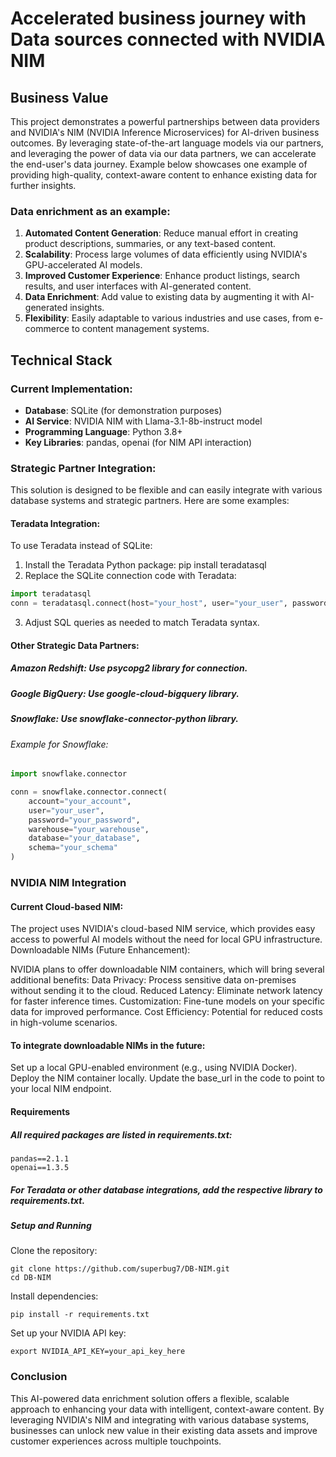 # Accelerated business journey with Data sources connected with NVIDIA NIM

## Business Value

This project demonstrates a powerful partnerships between data providers and NVIDIA's NIM (NVIDIA Inference Microservices) for AI-driven business outcomes. By leveraging state-of-the-art language models via our partners, and leveraging the power of data via our data partners, we can accelerate the end-user's data journey. Example below showcases one example of providing high-quality, context-aware content to enhance existing data for further insights.

### Data enrichment as an example:

1. **Automated Content Generation**: Reduce manual effort in creating product descriptions, summaries, or any text-based content.
2. **Scalability**: Process large volumes of data efficiently using NVIDIA's GPU-accelerated AI models.
3. **Improved Customer Experience**: Enhance product listings, search results, and user interfaces with AI-generated content.
4. **Data Enrichment**: Add value to existing data by augmenting it with AI-generated insights.
5. **Flexibility**: Easily adaptable to various industries and use cases, from e-commerce to content management systems.

## Technical Stack

### Current Implementation:

- **Database**: SQLite (for demonstration purposes)
- **AI Service**: NVIDIA NIM with Llama-3.1-8b-instruct model
- **Programming Language**: Python 3.8+
- **Key Libraries**: pandas, openai (for NIM API interaction)

### Strategic Partner Integration:

This solution is designed to be flexible and can easily integrate with various database systems and strategic partners. Here are some examples:

#### Teradata Integration:

To use Teradata instead of SQLite:

1. Install the Teradata Python package: pip install teradatasql
2. Replace the SQLite connection code with Teradata:
```python
import teradatasql
conn = teradatasql.connect(host="your_host", user="your_user", password="your_password", database="your_db")
```

3. Adjust SQL queries as needed to match Teradata syntax.


#### Other Strategic Data Partners:

##### Amazon Redshift: Use psycopg2 library for connection.

##### Google BigQuery: Use google-cloud-bigquery library.

##### Snowflake: Use snowflake-connector-python library.

###### Example for Snowflake:

```python
import snowflake.connector

conn = snowflake.connector.connect(
    account="your_account",
    user="your_user",
    password="your_password",
    warehouse="your_warehouse",
    database="your_database",
    schema="your_schema"
)
```

### NVIDIA NIM Integration

#### Current Cloud-based NIM:

The project uses NVIDIA's cloud-based NIM service, which provides easy access to powerful AI models without the need for local GPU infrastructure.
Downloadable NIMs (Future Enhancement):

NVIDIA plans to offer downloadable NIM containers, which will bring several additional benefits:
Data Privacy: Process sensitive data on-premises without sending it to the cloud.
Reduced Latency: Eliminate network latency for faster inference times.
Customization: Fine-tune models on your specific data for improved performance.
Cost Efficiency: Potential for reduced costs in high-volume scenarios.

#### To integrate downloadable NIMs in the future:
Set up a local GPU-enabled environment (e.g., using NVIDIA Docker).
Deploy the NIM container locally.
Update the base_url in the code to point to your local NIM endpoint.

#### Requirements

##### All required packages are listed in requirements.txt:
```
pandas==2.1.1
openai==1.3.5
```

##### For Teradata or other database integrations, add the respective library to requirements.txt.

##### Setup and Running
Clone the repository:
```
git clone https://github.com/superbug7/DB-NIM.git
cd DB-NIM
```

Install dependencies:

```
pip install -r requirements.txt
```
Set up your NVIDIA API key:

```
export NVIDIA_API_KEY=your_api_key_here
```


### Conclusion
This AI-powered data enrichment solution offers a flexible, scalable approach to enhancing your data with intelligent, context-aware content. By leveraging NVIDIA's NIM and integrating with various database systems, businesses can unlock new value in their existing data assets and improve customer experiences across multiple touchpoints.

